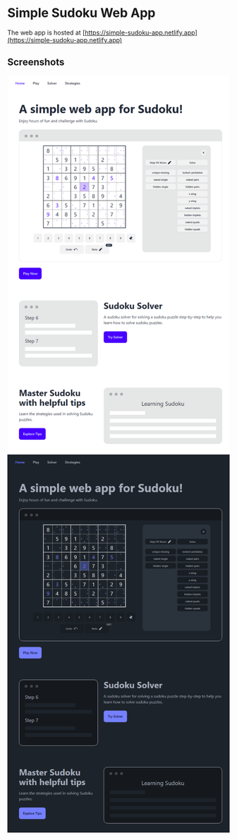 # Simple Sudoku Web App

The web app is hosted at [https://simple-sudoku-app.netlify.app](https://simple-sudoku-app.netlify.app)

## Screenshots

![screenshot](screenshot/light.png#gh-light-mode-only)
![screenshot](screenshot/dark.png#gh-dark-mode-only)
